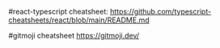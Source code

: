#react-typescript cheatsheet:
https://github.com/typescript-cheatsheets/react/blob/main/README.md

#gitmoji cheatsheet
https://gitmoji.dev/
